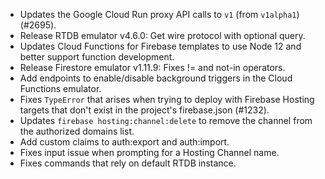 - Updates the Google Cloud Run proxy API calls to `v1` (from `v1alpha1`) (#2695).
- Release RTDB emulator v4.6.0: Get wire protocol with optional query.
- Updates Cloud Functions for Firebase templates to use Node 12 and better support function development.
- Release Firestore emulator v1.11.9: Fixes != and not-in operators.
- Add endpoints to enable/disable background triggers in the Cloud Functions emulator.
- Fixes `TypeError` that arises when trying to deploy with Firebase Hosting targets that don't exist in the project's firebase.json (#1232).
- Updates `firebase hosting:channel:delete` to remove the channel from the authorized domains list.
- Add custom claims to auth:export and auth:import.
- Fixes input issue when prompting for a Hosting Channel name.
- Fixes commands that rely on default RTDB instance.